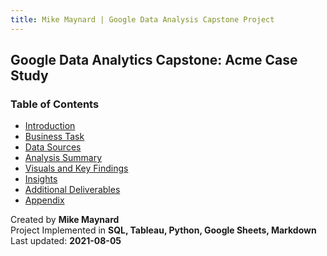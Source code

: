 ```yaml
---
title: Mike Maynard | Google Data Analysis Capstone Project
---
```

## Google Data Analytics Capstone:  Acme Case Study

### Table of Contents

* [Introduction](intro.html)
* [Business Task](task.html)
* [Data Sources](data.html)
* [Analysis Summary](summary.html)
* [Visuals and Key Findings](visuals/sell.html)
* [Insights](insights.html)
* [Additional Deliverables](deliverables.html)
* [Appendix](appendix.html)



Created by **Mike Maynard**<BR>
Project Implemented in **SQL, Tableau, Python, Google Sheets, Markdown**<BR>
Last updated:  **2021-08-05**
